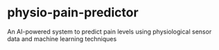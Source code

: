 # physio-pain-predictor
An AI-powered system to predict pain levels using physiological sensor data and machine learning techniques
